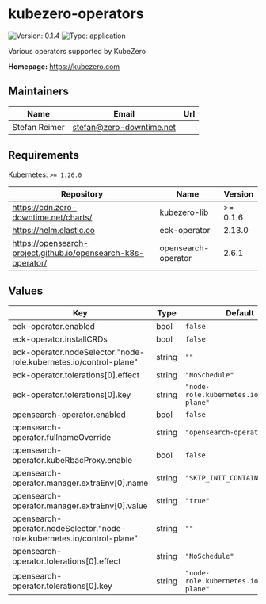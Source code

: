 # kubezero-operators

![Version: 0.1.4](https://img.shields.io/badge/Version-0.1.4-informational?style=flat-square) ![Type: application](https://img.shields.io/badge/Type-application-informational?style=flat-square)

Various operators supported by KubeZero

**Homepage:** <https://kubezero.com>

## Maintainers

| Name | Email | Url |
| ---- | ------ | --- |
| Stefan Reimer | <stefan@zero-downtime.net> |  |

## Requirements

Kubernetes: `>= 1.26.0`

| Repository | Name | Version |
|------------|------|---------|
| https://cdn.zero-downtime.net/charts/ | kubezero-lib | >= 0.1.6 |
| https://helm.elastic.co | eck-operator | 2.13.0 |
| https://opensearch-project.github.io/opensearch-k8s-operator/ | opensearch-operator | 2.6.1 |

## Values

| Key | Type | Default | Description |
|-----|------|---------|-------------|
| eck-operator.enabled | bool | `false` |  |
| eck-operator.installCRDs | bool | `false` |  |
| eck-operator.nodeSelector."node-role.kubernetes.io/control-plane" | string | `""` |  |
| eck-operator.tolerations[0].effect | string | `"NoSchedule"` |  |
| eck-operator.tolerations[0].key | string | `"node-role.kubernetes.io/control-plane"` |  |
| opensearch-operator.enabled | bool | `false` |  |
| opensearch-operator.fullnameOverride | string | `"opensearch-operator"` |  |
| opensearch-operator.kubeRbacProxy.enable | bool | `false` |  |
| opensearch-operator.manager.extraEnv[0].name | string | `"SKIP_INIT_CONTAINER"` |  |
| opensearch-operator.manager.extraEnv[0].value | string | `"true"` |  |
| opensearch-operator.nodeSelector."node-role.kubernetes.io/control-plane" | string | `""` |  |
| opensearch-operator.tolerations[0].effect | string | `"NoSchedule"` |  |
| opensearch-operator.tolerations[0].key | string | `"node-role.kubernetes.io/control-plane"` |  |
